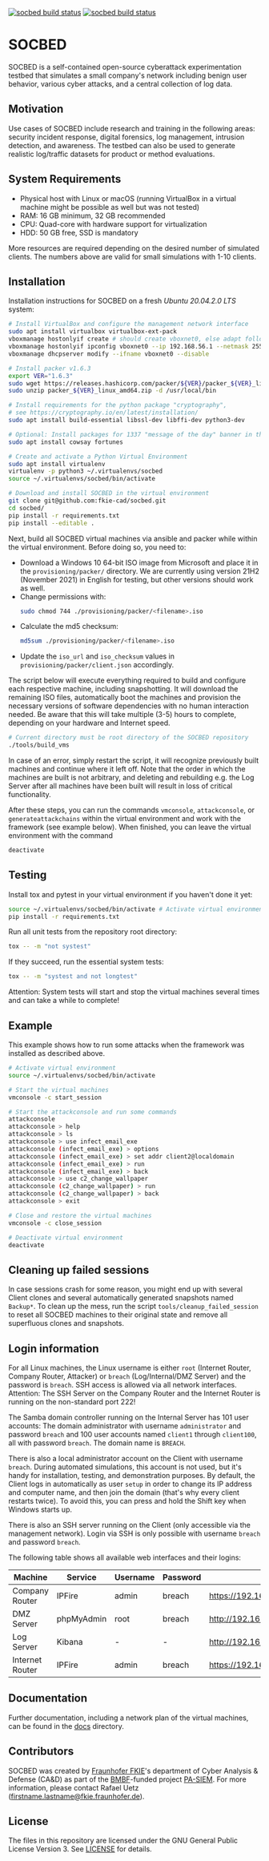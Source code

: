 [![socbed build status](https://github.com/fkie-cad/socbed/actions/workflows/socbed-unittest.yml/badge.svg?branch=main)](https://github.com/fkie-cad/socbed/actions/workflows/socbed-unittest.yml?query=branch%3Amain)
[![socbed build status](https://github.com/fkie-cad/socbed/actions/workflows/socbed-systemtest.yml/badge.svg?branch=main)](https://github.com/fkie-cad/socbed/actions/workflows/socbed-systemtest.yml?query=branch%3Amain)

# SOCBED

SOCBED is a self-contained open-source cyberattack experimentation testbed that simulates a small company's network including benign user behavior, various cyber attacks, and a central collection of log data.

## Motivation

Use cases of SOCBED include research and training in the following areas: security incident response, digital forensics, log management, intrusion detection, and awareness.
The testbed can also be used to generate realistic log/traffic datasets for product or method evaluations.

## System Requirements

* Physical host with Linux or macOS (running VirtualBox in a virtual machine might be possible as well but was not tested)
* RAM: 16 GB minimum, 32 GB recommended
* CPU: Quad-core with hardware support for virtualization
* HDD: 50 GB free, SSD is mandatory

More resources are required depending on the desired number of simulated clients.
The numbers above are valid for small simulations with 1-10 clients.

## Installation

Installation instructions for SOCBED on a fresh *Ubuntu 20.04.2.0 LTS* system:

```sh
# Install VirtualBox and configure the management network interface
sudo apt install virtualbox virtualbox-ext-pack
vboxmanage hostonlyif create # should create vboxnet0, else adapt following lines
vboxmanage hostonlyif ipconfig vboxnet0 --ip 192.168.56.1 --netmask 255.255.255.0
vboxmanage dhcpserver modify --ifname vboxnet0 --disable

# Install packer v1.6.3
export VER="1.6.3"
sudo wget https://releases.hashicorp.com/packer/${VER}/packer_${VER}_linux_amd64.zip
sudo unzip packer_${VER}_linux_amd64.zip -d /usr/local/bin

# Install requirements for the python package "cryptography",
# see https://cryptography.io/en/latest/installation/
sudo apt install build-essential libssl-dev libffi-dev python3-dev

# Optional: Install packages for 1337 "message of the day" banner in the attackconsole
sudo apt install cowsay fortunes

# Create and activate a Python Virtual Environment
sudo apt install virtualenv
virtualenv -p python3 ~/.virtualenvs/socbed
source ~/.virtualenvs/socbed/bin/activate

# Download and install SOCBED in the virtual environment
git clone git@github.com:fkie-cad/socbed.git
cd socbed/
pip install -r requirements.txt
pip install --editable .
```

Next, build all SOCBED virtual machines via ansible and packer while within the virtual environment. Before doing so, you need to:
- Download a Windows 10 64-bit ISO image from Microsoft and place it in the `provisioning/packer/` directory. We are currently using version 21H2 (November 2021) in English for testing, but other versions should work as well.
- Change permissions with:
    ```sh
    sudo chmod 744 ./provisioning/packer/<filename>.iso
    ```
- Calculate the md5 checksum:
    ```sh
    md5sum ./provisioning/packer/<filename>.iso
    ```
- Update the `iso_url` and `iso_checksum` values in `provisioning/packer/client.json` accordingly.

The script below will execute everything required to build and configure each respective machine, including snapshotting.
It will download the remaining ISO files, automatically boot the machines and provision the necessary versions of software dependencies with no human interaction needed.
Be aware that this will take multiple (3-5) hours to complete, depending on your hardware and Internet speed.

```sh
# Current directory must be root directory of the SOCBED repository
./tools/build_vms
```
In case of an error, simply restart the script, it will recognize previously built machines and continue where it left off.
Note that the order in which the machines are built is not arbitrary, and deleting and rebuilding e.g. the Log Server after all machines have been built will result in loss of critical functionality.

After these steps, you can run the commands `vmconsole`, `attackconsole`, or `generateattackchains` within the virtual environment and work with the framework (see example below).
When finished, you can leave the virtual environment with the command
```sh
deactivate
```

## Testing

Install tox and pytest in your virtual environment if you haven't done it yet:
```sh
source ~/.virtualenvs/socbed/bin/activate # Activate virtual environment
pip install -r requirements.txt
```

Run all unit tests from the repository root directory:
```sh
tox -- -m "not systest"
```

If they succeed, run the essential system tests:
```sh
tox -- -m "systest and not longtest"
```

Attention: System tests will start and stop the virtual machines several times and  can take a while to complete!

## Example

This example shows how to run some attacks when the framework was installed as described above.

```sh
# Activate virtual environment
source ~/.virtualenvs/socbed/bin/activate

# Start the virtual machines
vmconsole -c start_session

# Start the attackconsole and run some commands
attackconsole
attackconsole > help
attackconsole > ls
attackconsole > use infect_email_exe
attackconsole (infect_email_exe) > options
attackconsole (infect_email_exe) > set addr client2@localdomain
attackconsole (infect_email_exe) > run
attackconsole (infect_email_exe) > back
attackconsole > use c2_change_wallpaper
attackconsole (c2_change_wallpaper) > run
attackconsole (c2_change_wallpaper) > back
attackconsole > exit

# Close and restore the virtual machines
vmconsole -c close_session

# Deactivate virtual environment
deactivate
```

## Cleaning up failed sessions

In case sessions crash for some reason, you might end up with several Client clones and several automatically generated snapshots named `Backup*`.
To clean up the mess, run the script `tools/cleanup_failed_session` to reset all SOCBED machines to their original state and remove all superfluous clones and snapshots.

## Login information

For all Linux machines, the Linux username is either `root` (Internet Router, Company Router, Attacker) or `breach` (Log/Internal/DMZ Server) and the password is `breach`.
SSH access is allowed via all network interfaces.
Attention: The SSH Server on the Company Router and the Internet Router is running on the non-standard port 222!

The Samba domain controller running on the Internal Server has 101 user accounts:
The domain administrator with username `administrator` and password `breach` and 100 user accounts named `client1` through `client100`, all with password `breach`.
The domain name is `BREACH`.

There is also a local administrator account on the Client with username `breach`.
During automated simulations, this account is not used, but it's handy for installation, testing, and demonstration purposes.
By default, the Client logs in automatically as user `setup` in order to change its IP address and computer name, and then join the domain (that's why every client restarts twice).
To avoid this, you can press and hold the Shift key when Windows starts up.

There is also an SSH server running on the Client (only accessible via the management network).
Login via SSH is only possible with username `breach` and password `breach`.

The following table shows all available web interfaces and their logins:

| Machine | Service | Username | Password | URL |
| --- | --- | --- | --- | --- |
| Company Router | IPFire | admin | breach | https://192.168.56.10:444/ |
| DMZ Server | phpMyAdmin | root | breach | http://192.168.56.20/phpmyadmin/ |
| Log Server | Kibana | - | - | http://192.168.56.12:5601/app/kibana |
| Internet Router | IPFire | admin | breach | https://192.168.56.30:444/ |

## Documentation

Further documentation, including a network plan of the virtual machines, can be found in the [docs](docs/) directory.

## Contributors

SOCBED was created by [Fraunhofer FKIE](https://www.fkie.fraunhofer.de/)'s department of Cyber Analysis & Defense (CA&D) as part of the [BMBF](https://www.bmbf.de/)-funded project [PA-SIEM](https://www.forschung-it-sicherheit-kommunikationssysteme.de/projekte/pa-siem).
For more information, please contact Rafael Uetz (firstname.lastname@fkie.fraunhofer.de).

## License

The files in this repository are licensed under the GNU General Public License Version 3. See [LICENSE](LICENSE) for details.
